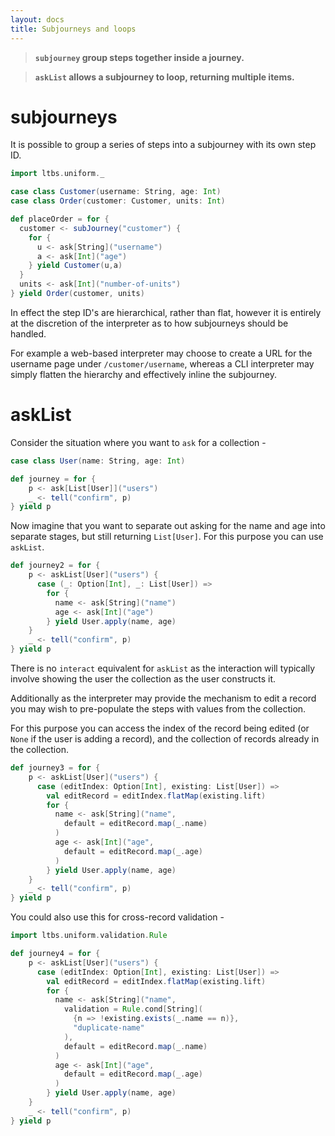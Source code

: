 ```yaml
---
layout: docs
title: Subjourneys and loops
---
```


> **`subjourney` group steps together inside a journey.**

> **`askList` allows a subjourney to loop, returning multiple items.**

# subjourneys

It is possible to group a series of steps into a subjourney with its
own step ID.

```scala mdoc:silent
import ltbs.uniform._

case class Customer(username: String, age: Int)
case class Order(customer: Customer, units: Int)

def placeOrder = for {
  customer <- subJourney("customer") {
    for {
      u <- ask[String]("username")
      a <- ask[Int]("age")
    } yield Customer(u,a)
  }
  units <- ask[Int]("number-of-units")
} yield Order(customer, units)

```

In effect the step ID's are hierarchical, rather than flat, however it
is entirely at the discretion of the interpreter as to how subjourneys
should be handled.

For example a web-based interpreter may choose to create a URL for the
username page under `/customer/username`, whereas a CLI interpreter
may simply flatten the hierarchy and effectively inline the subjourney.

# askList

Consider the situation where you want to `ask` for a collection -

```scala mdoc:silent
case class User(name: String, age: Int)

def journey = for {
    p <- ask[List[User]]("users")
    _ <- tell("confirm", p)
} yield p
```

Now imagine that you want to separate out asking for the name and age
into separate stages, but still returning `List[User]`. For this
purpose you can use `askList`.

```scala mdoc:silent
def journey2 = for {
    p <- askList[User]("users") {
      case (_: Option[Int], _: List[User]) =>
        for {
          name <- ask[String]("name")
          age <- ask[Int]("age")
        } yield User.apply(name, age)
    }
    _ <- tell("confirm", p)
} yield p
```

There is no `interact` equivalent for `askList` as the interaction
will typically involve showing the user the collection as the user
constructs it.

Additionally as the interpreter may provide the mechanism to edit a
record you may wish to pre-populate the steps with values from the
collection.

For this purpose you can access the index of the record being edited
(or `None` if the user is adding a record), and the collection of
records already in the collection.

```scala mdoc:silent
def journey3 = for {
    p <- askList[User]("users") {
      case (editIndex: Option[Int], existing: List[User]) =>
        val editRecord = editIndex.flatMap(existing.lift)
        for {
          name <- ask[String]("name",
            default = editRecord.map(_.name)
          )
          age <- ask[Int]("age",
            default = editRecord.map(_.age)
          )
        } yield User.apply(name, age)
    }
    _ <- tell("confirm", p)
} yield p
```

You could also use this for cross-record validation -

```scala mdoc:silent
import ltbs.uniform.validation.Rule

def journey4 = for {
    p <- askList[User]("users") {
      case (editIndex: Option[Int], existing: List[User]) =>
        val editRecord = editIndex.flatMap(existing.lift)
        for {
          name <- ask[String]("name",
            validation = Rule.cond[String](
              {n => !existing.exists(_.name == n)},
              "duplicate-name"
            ),
            default = editRecord.map(_.name)
          )
          age <- ask[Int]("age",
            default = editRecord.map(_.age)
          )
        } yield User.apply(name, age)
    }
    _ <- tell("confirm", p)
} yield p
```
